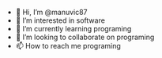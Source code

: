 - 👋 Hi, I’m @manuvic87
- 👀 I’m interested in software
- 🌱 I’m currently learning programing
- 💞️ I’m looking to collaborate on programing
- 📫 How to reach me programing

<!---
manuvic87/manuvic87 is a ✨ special ✨ repository because its `README.md` (this file) appears on your GitHub profile.
You can click the Preview link to take a look at your changes.
--->
